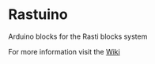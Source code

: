 # Rastuino
Arduino blocks for the Rasti blocks system

For more information visit the [Wiki](https://github.com/set-soft/Rastuino/wiki/Rastuino)
